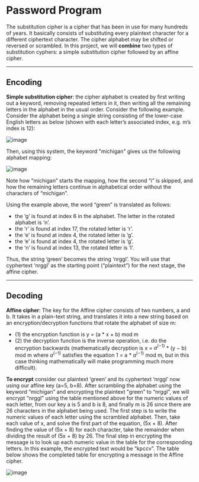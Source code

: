 # Password Program

The substitution cipher is a cipher that has been in use for many hundreds of years. It basically consists of substituting every plaintext character for a different ciphertext character. The cipher alphabet may be shifted or reversed or scrambled. In this project, we will **combine** two types of substitution cyphers: a simple substitution cipher followed by an affine cipher.

-------------------

## Encoding
 
**Simple substitution cipher**: the cipher alphabet is created by first writing out a keyword, removing repeated letters in it, then writing all the remaining letters in the alphabet in the usual order. Consider the following example. Consider the alphabet being a single string consisting of the lower-case English letters as below (shown with each letter’s associated index, e.g. m’s index is 12):

![image](https://github.com/liutiantian233/Password-Program/blob/master/index.png)

Then, using this system, the keyword "michigan" gives us the following alphabet mapping:

![image](https://github.com/liutiantian233/Password-Program/blob/master/michigan.png)

Note how “michigan” starts the mapping, how the second “i” is skipped, and how the remaining letters continue in alphabetical order without the characters of “michigan”.

Using the example above, the word “green” is translated as follows:
- the ‘g’ is found at index 6 in the alphabet. The letter in the rotated alphabet is ‘n’.
- the ‘r’ is found at index 17, the rotated letter is ‘r’.
- the ‘e’ is found at index 4, the rotated letter is ‘g’.
- the ‘e’ is found at index 4, the rotated letter is ‘g’.
- the ‘n’ is found at index 13, the rotated letter is ‘l’.

Thus, the string ‘green’ becomes the string ‘nrggl’. You will use that cyphertext ‘nrggl’ as the starting point (“plaintext”) for the next stage, the affine cipher.

-------------------

## Decoding

**Affine cipher**: The key for the Affine cipher consists of two numbers, a and b. It takes in a plain-text string, and translates it into a new string based on an encryption/decryption functions that rotate the alphabet of size m: 
- (1) the encryption function is y = (a * x + b) mod m
- (2) the decryption function is the inverse operation, i.e. do the encryption backwards (mathematically decryption is x = $a ^ (-1)$ * (y − b) mod m where $a ^ (-1)$ satisfies the equation 1 = a * $a ^ (-1)$ mod m, but in this case thinking mathematically will make programming much more difficult).

**To encrypt** consider our plaintext ‘green’ and its cyphertext ‘nrggl’ now using our affine key (a=5, b=8). After scrambling the alphabet using the keyword “michigan” and encrypting the plaintext "green” to “nrggl”, we will encrypt "nrggl" using the table mentioned above for the numeric values of each letter, from our key a is 5 and b is 8, and finally m is 26 since there are 26 characters in the alphabet being used. The first step is to write the numeric values of each letter using the scrambled alphabet. Then, take each value of x, and solve the first part of the equation, (5x + 8). After finding the value of (5x + 8) for each character, take the remainder when dividing the result of (5x + 8) by 26. The final step in encrypting the message is to look up each numeric value in the table for the corresponding letters. In this example, the encrypted text would be “kpccv”. The table below shows the completed table for encrypting a message in the Affine cipher.

![image](https://github.com/liutiantian233/Password-Program/blob/master/encrypt.png)
